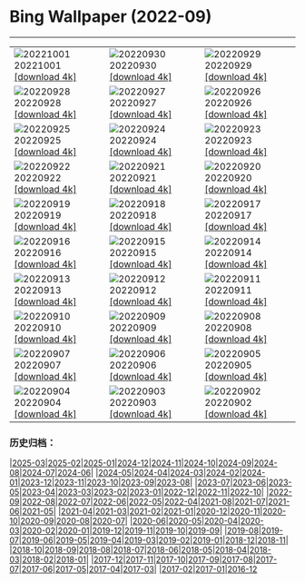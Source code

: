# Bing Wallpaper (2022-09)
**************

<table><tr><td><img class="wallpaper" src="https://www.bing.com/th?id=OHR.SwedishAntenna_DE-DE2391805008_1920x1080.jpg" alt="20221001"> 20221001 <a href="https://www.bing.com/th?id=OHR.SwedishAntenna_DE-DE2391805008_UHD.jpg">[download 4k]</a></td><td><img class="wallpaper" src="https://www.bing.com/th?id=OHR.EubalaenaAustralis_DE-DE2170737652_1920x1080.jpg" alt="20220930"> 20220930 <a href="https://www.bing.com/th?id=OHR.EubalaenaAustralis_DE-DE2170737652_UHD.jpg">[download 4k]</a></td><td><img class="wallpaper" src="https://www.bing.com/th?id=OHR.InfiniD_DE-DE0853572825_1920x1080.jpg" alt="20220929"> 20220929 <a href="https://www.bing.com/th?id=OHR.InfiniD_DE-DE0853572825_UHD.jpg">[download 4k]</a></td></tr><tr><td><img class="wallpaper" src="https://www.bing.com/th?id=OHR.BridalVeilFalls_DE-DE0688317126_1920x1080.jpg" alt="20220928"> 20220928 <a href="https://www.bing.com/th?id=OHR.BridalVeilFalls_DE-DE0688317126_UHD.jpg">[download 4k]</a></td><td><img class="wallpaper" src="https://www.bing.com/th?id=OHR.GoldenJellyfish_DE-DE0390606059_1920x1080.jpg" alt="20220927"> 20220927 <a href="https://www.bing.com/th?id=OHR.GoldenJellyfish_DE-DE0390606059_UHD.jpg">[download 4k]</a></td><td><img class="wallpaper" src="https://www.bing.com/th?id=OHR.SusitnaRiver_DE-DE0199753243_1920x1080.jpg" alt="20220926"> 20220926 <a href="https://www.bing.com/th?id=OHR.SusitnaRiver_DE-DE0199753243_UHD.jpg">[download 4k]</a></td></tr><tr><td><img class="wallpaper" src="https://www.bing.com/th?id=OHR.AmazonMangroves_DE-DE0051405435_1920x1080.jpg" alt="20220925"> 20220925 <a href="https://www.bing.com/th?id=OHR.AmazonMangroves_DE-DE0051405435_UHD.jpg">[download 4k]</a></td><td><img class="wallpaper" src="https://www.bing.com/th?id=OHR.DarkSkyAcadia_DE-DE9904110113_1920x1080.jpg" alt="20220924"> 20220924 <a href="https://www.bing.com/th?id=OHR.DarkSkyAcadia_DE-DE9904110113_UHD.jpg">[download 4k]</a></td><td><img class="wallpaper" src="https://www.bing.com/th?id=OHR.WintersteinHerbst_DE-DE9727275236_1920x1080.jpg" alt="20220923"> 20220923 <a href="https://www.bing.com/th?id=OHR.WintersteinHerbst_DE-DE9727275236_UHD.jpg">[download 4k]</a></td></tr><tr><td><img class="wallpaper" src="https://www.bing.com/th?id=OHR.LastDollarRoad_DE-DE7674036220_1920x1080.jpg" alt="20220922"> 20220922 <a href="https://www.bing.com/th?id=OHR.LastDollarRoad_DE-DE7674036220_UHD.jpg">[download 4k]</a></td><td><img class="wallpaper" src="https://www.bing.com/th?id=OHR.PWPeaceDoves_DE-DE7546988632_1920x1080.jpg" alt="20220921"> 20220921 <a href="https://www.bing.com/th?id=OHR.PWPeaceDoves_DE-DE7546988632_UHD.jpg">[download 4k]</a></td><td><img class="wallpaper" src="https://www.bing.com/th?id=OHR.SitkaOtters_DE-DE7420521295_1920x1080.jpg" alt="20220920"> 20220920 <a href="https://www.bing.com/th?id=OHR.SitkaOtters_DE-DE7420521295_UHD.jpg">[download 4k]</a></td></tr><tr><td><img class="wallpaper" src="https://www.bing.com/th?id=OHR.QueenFuneral_DE-DE1005379634_1920x1080.jpg" alt="20220919"> 20220919 <a href="https://www.bing.com/th?id=OHR.QueenFuneral_DE-DE1005379634_UHD.jpg">[download 4k]</a></td><td><img class="wallpaper" src="https://www.bing.com/th?id=OHR.ArashiyamaBamboo_DE-DE7168854170_1920x1080.jpg" alt="20220918"> 20220918 <a href="https://www.bing.com/th?id=OHR.ArashiyamaBamboo_DE-DE7168854170_UHD.jpg">[download 4k]</a></td><td><img class="wallpaper" src="https://www.bing.com/th?id=OHR.LebkuchenOktoberfest_DE-DE7043952422_1920x1080.jpg" alt="20220917"> 20220917 <a href="https://www.bing.com/th?id=OHR.LebkuchenOktoberfest_DE-DE7043952422_UHD.jpg">[download 4k]</a></td></tr><tr><td><img class="wallpaper" src="https://www.bing.com/th?id=OHR.PianePuma_DE-DE6817821913_1920x1080.jpg" alt="20220916"> 20220916 <a href="https://www.bing.com/th?id=OHR.PianePuma_DE-DE6817821913_UHD.jpg">[download 4k]</a></td><td><img class="wallpaper" src="https://www.bing.com/th?id=OHR.PyreneesPark_DE-DE6641527978_1920x1080.jpg" alt="20220915"> 20220915 <a href="https://www.bing.com/th?id=OHR.PyreneesPark_DE-DE6641527978_UHD.jpg">[download 4k]</a></td><td><img class="wallpaper" src="https://www.bing.com/th?id=OHR.MarbleCanyon_DE-DE6490701190_1920x1080.jpg" alt="20220914"> 20220914 <a href="https://www.bing.com/th?id=OHR.MarbleCanyon_DE-DE6490701190_UHD.jpg">[download 4k]</a></td></tr><tr><td><img class="wallpaper" src="https://www.bing.com/th?id=OHR.GSDNPest_DE-DE6345585971_1920x1080.jpg" alt="20220913"> 20220913 <a href="https://www.bing.com/th?id=OHR.GSDNPest_DE-DE6345585971_UHD.jpg">[download 4k]</a></td><td><img class="wallpaper" src="https://www.bing.com/th?id=OHR.Aracari_DE-DE6206639444_1920x1080.jpg" alt="20220912"> 20220912 <a href="https://www.bing.com/th?id=OHR.Aracari_DE-DE6206639444_UHD.jpg">[download 4k]</a></td><td><img class="wallpaper" src="https://www.bing.com/th?id=OHR.AugustusburgBruehl_DE-DE6067708049_1920x1080.jpg" alt="20220911"> 20220911 <a href="https://www.bing.com/th?id=OHR.AugustusburgBruehl_DE-DE6067708049_UHD.jpg">[download 4k]</a></td></tr><tr><td><img class="wallpaper" src="https://www.bing.com/th?id=OHR.KLMidAutumn_DE-DE5576779079_1920x1080.jpg" alt="20220910"> 20220910 <a href="https://www.bing.com/th?id=OHR.KLMidAutumn_DE-DE5576779079_UHD.jpg">[download 4k]</a></td><td><img class="wallpaper" src="https://www.bing.com/th?id=OHR.BHNMBelize_DE-DE5395203824_1920x1080.jpg" alt="20220909"> 20220909 <a href="https://www.bing.com/th?id=OHR.BHNMBelize_DE-DE5395203824_UHD.jpg">[download 4k]</a></td><td><img class="wallpaper" src="https://www.bing.com/th?id=OHR.CircumnavigationAnni_DE-DE8238745741_1920x1080.jpg" alt="20220908"> 20220908 <a href="https://www.bing.com/th?id=OHR.CircumnavigationAnni_DE-DE8238745741_UHD.jpg">[download 4k]</a></td></tr><tr><td><img class="wallpaper" src="https://www.bing.com/th?id=OHR.MuseudoAmanha_DE-DE8094484682_1920x1080.jpg" alt="20220907"> 20220907 <a href="https://www.bing.com/th?id=OHR.MuseudoAmanha_DE-DE8094484682_UHD.jpg">[download 4k]</a></td><td><img class="wallpaper" src="https://www.bing.com/th?id=OHR.SquirrelMushroom_DE-DE7899243806_1920x1080.jpg" alt="20220906"> 20220906 <a href="https://www.bing.com/th?id=OHR.SquirrelMushroom_DE-DE7899243806_UHD.jpg">[download 4k]</a></td><td><img class="wallpaper" src="https://www.bing.com/th?id=OHR.BrehatIsland_DE-DE7676656274_1920x1080.jpg" alt="20220905"> 20220905 <a href="https://www.bing.com/th?id=OHR.BrehatIsland_DE-DE7676656274_UHD.jpg">[download 4k]</a></td></tr><tr><td><img class="wallpaper" src="https://www.bing.com/th?id=OHR.ArambolBeach_DE-DE7506425243_1920x1080.jpg" alt="20220904"> 20220904 <a href="https://www.bing.com/th?id=OHR.ArambolBeach_DE-DE7506425243_UHD.jpg">[download 4k]</a></td><td><img class="wallpaper" src="https://www.bing.com/th?id=OHR.MalaysiaTwinTowers_DE-DE7352272236_1920x1080.jpg" alt="20220903"> 20220903 <a href="https://www.bing.com/th?id=OHR.MalaysiaTwinTowers_DE-DE7352272236_UHD.jpg">[download 4k]</a></td><td><img class="wallpaper" src="https://www.bing.com/th?id=OHR.FernsehturmNah_DE-DE6988853815_1920x1080.jpg" alt="20220902"> 20220902 <a href="https://www.bing.com/th?id=OHR.FernsehturmNah_DE-DE6988853815_UHD.jpg">[download 4k]</a></td></tr></table>

### 历史归档：

|[2025-03](/../2025-03/2025-03.md)|[2025-02](/../2025-02/2025-02.md)|[2025-01](/../2025-01/2025-01.md)|[2024-12](/../2024-12/2024-12.md)|[2024-11](/../2024-11/2024-11.md)|[2024-10](/../2024-10/2024-10.md)|[2024-09](/../2024-09/2024-09.md)|[2024-08](/../2024-08/2024-08.md)|[2024-07](/../2024-07/2024-07.md)|[2024-06](/../2024-06/2024-06.md)|
|[2024-05](/../2024-05/2024-05.md)|[2024-04](/../2024-04/2024-04.md)|[2024-03](/../2024-03/2024-03.md)|[2024-02](/../2024-02/2024-02.md)|[2024-01](/../2024-01/2024-01.md)|[2023-12](/../2023-12/2023-12.md)|[2023-11](/../2023-11/2023-11.md)|[2023-10](/../2023-10/2023-10.md)|[2023-09](/../2023-09/2023-09.md)|[2023-08](/../2023-08/2023-08.md)|
|[2023-07](/../2023-07/2023-07.md)|[2023-06](/../2023-06/2023-06.md)|[2023-05](/../2023-05/2023-05.md)|[2023-04](/../2023-04/2023-04.md)|[2023-03](/../2023-03/2023-03.md)|[2023-02](/../2023-02/2023-02.md)|[2023-01](/../2023-01/2023-01.md)|[2022-12](/../2022-12/2022-12.md)|[2022-11](/../2022-11/2022-11.md)|[2022-10](/../2022-10/2022-10.md)|
|[2022-09](/2022-09.md)|[2022-08](/../2022-08/2022-08.md)|[2022-07](/../2022-07/2022-07.md)|[2022-06](/../2022-06/2022-06.md)|[2022-05](/../2022-05/2022-05.md)|[2022-04](/../2022-04/2022-04.md)|[2021-08](/../2021-08/2021-08.md)|[2021-07](/../2021-07/2021-07.md)|[2021-06](/../2021-06/2021-06.md)|[2021-05](/../2021-05/2021-05.md)|
|[2021-04](/../2021-04/2021-04.md)|[2021-03](/../2021-03/2021-03.md)|[2021-02](/../2021-02/2021-02.md)|[2021-01](/../2021-01/2021-01.md)|[2020-12](/../2020-12/2020-12.md)|[2020-11](/../2020-11/2020-11.md)|[2020-10](/../2020-10/2020-10.md)|[2020-09](/../2020-09/2020-09.md)|[2020-08](/../2020-08/2020-08.md)|[2020-07](/../2020-07/2020-07.md)|
|[2020-06](/../2020-06/2020-06.md)|[2020-05](/../2020-05/2020-05.md)|[2020-04](/../2020-04/2020-04.md)|[2020-03](/../2020-03/2020-03.md)|[2020-02](/../2020-02/2020-02.md)|[2020-01](/../2020-01/2020-01.md)|[2019-12](/../2019-12/2019-12.md)|[2019-11](/../2019-11/2019-11.md)|[2019-10](/../2019-10/2019-10.md)|[2019-09](/../2019-09/2019-09.md)|
|[2019-08](/../2019-08/2019-08.md)|[2019-07](/../2019-07/2019-07.md)|[2019-06](/../2019-06/2019-06.md)|[2019-05](/../2019-05/2019-05.md)|[2019-04](/../2019-04/2019-04.md)|[2019-03](/../2019-03/2019-03.md)|[2019-02](/../2019-02/2019-02.md)|[2019-01](/../2019-01/2019-01.md)|[2018-12](/../2018-12/2018-12.md)|[2018-11](/../2018-11/2018-11.md)|
|[2018-10](/../2018-10/2018-10.md)|[2018-09](/../2018-09/2018-09.md)|[2018-08](/../2018-08/2018-08.md)|[2018-07](/../2018-07/2018-07.md)|[2018-06](/../2018-06/2018-06.md)|[2018-05](/../2018-05/2018-05.md)|[2018-04](/../2018-04/2018-04.md)|[2018-03](/../2018-03/2018-03.md)|[2018-02](/../2018-02/2018-02.md)|[2018-01](/../2018-01/2018-01.md)|
|[2017-12](/../2017-12/2017-12.md)|[2017-11](/../2017-11/2017-11.md)|[2017-10](/../2017-10/2017-10.md)|[2017-09](/../2017-09/2017-09.md)|[2017-08](/../2017-08/2017-08.md)|[2017-07](/../2017-07/2017-07.md)|[2017-06](/../2017-06/2017-06.md)|[2017-05](/../2017-05/2017-05.md)|[2017-04](/../2017-04/2017-04.md)|[2017-03](/../2017-03/2017-03.md)|
|[2017-02](/../2017-02/2017-02.md)|[2017-01](/../2017-01/2017-01.md)|[2016-12](/../2016-12/2016-12.md)